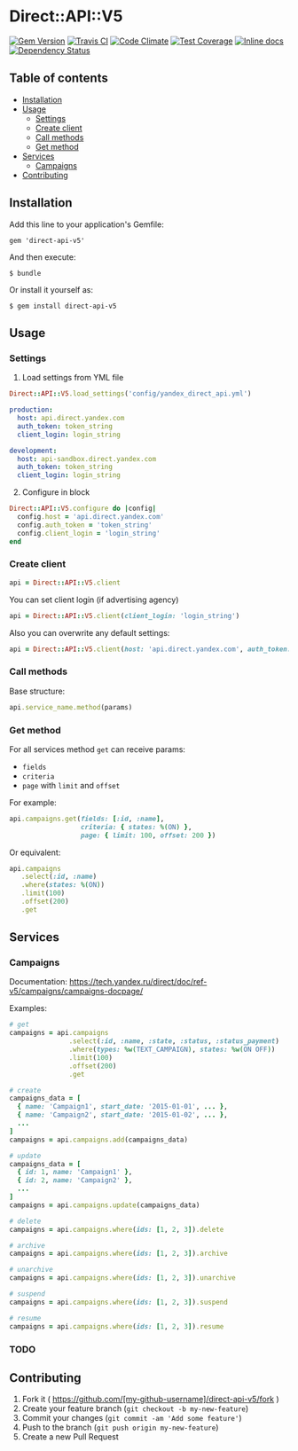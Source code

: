 # Direct::API::V5

[![Gem Version](https://badge.fury.io/rb/direct-api-v5.svg)](https://badge.fury.io/rb/direct-api-v5)
[![Travis CI](https://travis-ci.org/hrom512/direct-api-v5.svg?branch=dev)](https://travis-ci.org/hrom512/direct-api-v5)
[![Code Climate](https://codeclimate.com/github/Hrom512/direct-api-v5/badges/gpa.svg)](https://codeclimate.com/github/Hrom512/direct-api-v5)
[![Test Coverage](https://codeclimate.com/github/Hrom512/direct-api-v5/badges/coverage.svg)](https://codeclimate.com/github/Hrom512/direct-api-v5/coverage)
[![Inline docs](http://inch-ci.org/github/hrom512/direct-api-v5.svg?branch=dev)](http://inch-ci.org/github/hrom512/direct-api-v5)
[![Dependency Status](https://gemnasium.com/hrom512/direct-api-v5.svg)](https://gemnasium.com/hrom512/direct-api-v5)

## Table of contents

- [Installation](#installation)
- [Usage](#usage)
  - [Settings](#settings)
  - [Create client](#create-client)
  - [Call methods](#call-methods)
  - [Get method](#get-method)
- [Services](#services)
  - [Campaigns](#campaigns)
- [Contributing](#contributing)

## <a name="installation"></a>Installation

Add this line to your application's Gemfile:

    gem 'direct-api-v5'

And then execute:

    $ bundle

Or install it yourself as:

    $ gem install direct-api-v5


## <a name="usage"></a>Usage

### <a name="settings"></a>Settings

1. Load settings from YML file

  ```ruby
  Direct::API::V5.load_settings('config/yandex_direct_api.yml')
  ```

  ```yml
  production:
    host: api.direct.yandex.com
    auth_token: token_string
    client_login: login_string

  development:
    host: api-sandbox.direct.yandex.com
    auth_token: token_string
    client_login: login_string
  ```

2. Configure in block

  ```ruby
  Direct::API::V5.configure do |config|
    config.host = 'api.direct.yandex.com'
    config.auth_token = 'token_string'
    config.client_login = 'login_string'
  end
  ```


### <a name="create-client"></a>Create client

```ruby
api = Direct::API::V5.client
```

You can set client login (if advertising agency)

```ruby
api = Direct::API::V5.client(client_login: 'login_string')
```

Also you can overwrite any default settings:

```ruby
api = Direct::API::V5.client(host: 'api.direct.yandex.com', auth_token: 'token')
```


### <a name="call-methods"></a>Call methods

Base structure:

```ruby
api.service_name.method(params)
```


### <a name="get-method"></a>Get method

For all services method `get` can receive params:

- `fields`
- `criteria`
- `page` with `limit` and `offset`

For example:

```ruby
api.campaigns.get(fields: [:id, :name],
                  criteria: { states: %(ON) },
                  page: { limit: 100, offset: 200 })
```

Or equivalent:

```ruby
api.campaigns
   .select(:id, :name)
   .where(states: %(ON))
   .limit(100)
   .offset(200)
   .get
```


## <a name="services"></a>Services

### <a name="campaigns"></a>Campaigns

Documentation: https://tech.yandex.ru/direct/doc/ref-v5/campaigns/campaigns-docpage/

Examples:

```ruby
# get
campaigns = api.campaigns
               .select(:id, :name, :state, :status, :status_payment)
               .where(types: %w(TEXT_CAMPAIGN), states: %w(ON OFF))
               .limit(100)
               .offset(200)
               .get

# create
campaigns_data = [
  { name: 'Campaign1', start_date: '2015-01-01', ... },
  { name: 'Campaign2', start_date: '2015-01-02', ... },
  ...
]
campaigns = api.campaigns.add(campaigns_data)

# update
campaigns_data = [
  { id: 1, name: 'Campaign1' },
  { id: 2, name: 'Campaign2' },
  ...
]
campaigns = api.campaigns.update(campaigns_data)

# delete
campaigns = api.campaigns.where(ids: [1, 2, 3]).delete

# archive
campaigns = api.campaigns.where(ids: [1, 2, 3]).archive

# unarchive
campaigns = api.campaigns.where(ids: [1, 2, 3]).unarchive

# suspend
campaigns = api.campaigns.where(ids: [1, 2, 3]).suspend

# resume
campaigns = api.campaigns.where(ids: [1, 2, 3]).resume
```

### TODO

## <a name="contributing"></a>Contributing

1. Fork it ( https://github.com/[my-github-username]/direct-api-v5/fork )
2. Create your feature branch (`git checkout -b my-new-feature`)
3. Commit your changes (`git commit -am 'Add some feature'`)
4. Push to the branch (`git push origin my-new-feature`)
5. Create a new Pull Request

